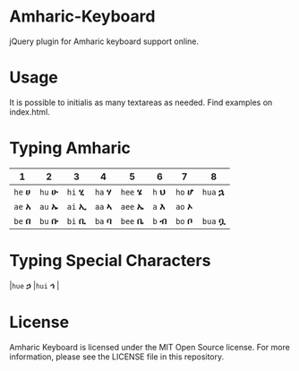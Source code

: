 ﻿Amharic-Keyboard
================

jQuery plugin for Amharic keyboard support online.

Usage
=====

It is possible to initialis as many textareas as needed. Find examples on index.html.

Typing Amharic
==============
|1          |2          |3          |4          |5           |6         |7          |8           |
|-----------|-----------|-----------|-----------|------------|----------|-----------|------------|
|`he` **ሀ** |`hu` **ሁ** |`hi` **ሂ** |`ha` **ሃ** |`hee` **ሄ** |`h` **ህ** |`ho` **ሆ** |`hua` **ኋ** |
|`ae` **አ**	|`au` **ኡ** |`ai` **ኢ**	|`aa` **ኣ**	|`aee` **ኤ** |`a` **እ**	|`ao` **ኦ** |            |	
|`be` **በ**	|`bu` **ቡ**	|`bi` **ቢ**	|`ba` **ባ**	|`bee` **ቤ** |`b` **ብ**	|`bo` **ቦ**	|`bua` **ቧ** |

Typing Special Characters
=========================

|`hue` **ኃ** |`hui` **ኅ** |

 
License
=======

Amharic Keyboard is licensed under the MIT Open Source license. For more information, please see the LICENSE file in this repository.


